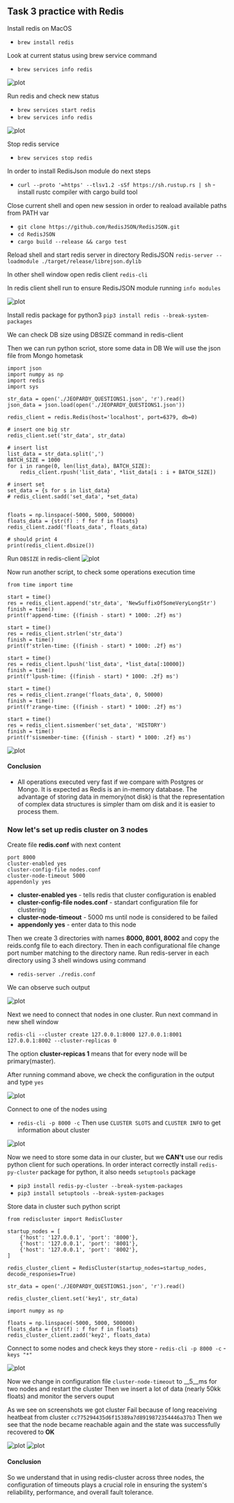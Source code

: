 ## Task 3 practice with Redis

Install redis on MacOS
- `brew install redis`

Look at current status using brew service command
- `brew services info redis`

![plot](./screenshots/source1.png)

Run redis and check new status
- `brew services start redis`
- `brew services info redis`

![plot](./screenshots/source2.png)

Stop redis service
- `brew services stop redis`

In order to install RedisJson module do next steps
- `curl --proto '=https' --tlsv1.2 -sSf https://sh.rustup.rs | sh` - install rustc compiler with cargo build tool

Close current shell and open new session in order to reaload available paths from PATH var
- `git clone https://github.com/RedisJSON/RedisJSON.git`
- `cd RedisJSON`
- `cargo build --release && cargo test`

Reload shell and start redis server in directory RedisJSON
`redis-server --loadmodule ./target/release/librejson.dylib`

In other shell window open redis client
`redis-cli`

In redis client shell run to ensure RedisJSON module running
`info modules`

![plot](./screenshots/source3.png)

Install redis package for python3
`pip3 install redis --break-system-packages`

We can check DB size using DBSIZE command in redis-client

Then we can run python scriot, store some data in DB
We will use the json file from Mongo hometask

```
import json
import numpy as np
import redis
import sys

str_data = open('./JEOPARDY_QUESTIONS1.json', 'r').read()
json_data = json.load(open('./JEOPARDY_QUESTIONS1.json'))

redis_client = redis.Redis(host='localhost', port=6379, db=0)

# insert one big str
redis_client.set('str_data', str_data)

# insert list 
list_data = str_data.split(',')
BATCH_SIZE = 1000
for i in range(0, len(list_data), BATCH_SIZE):
    redis_client.rpush('list_data', *list_data[i : i + BATCH_SIZE])

# insert set
set_data = {s for s in list_data}
# redis_client.sadd('set_data', *set_data)


floats = np.linspace(-5000, 5000, 500000)
floats_data = {str(f) : f for f in floats}
redis_client.zadd('floats_data', floats_data)

# should print 4
print(redis_client.dbsize())
```

Run `DBSIZE` in redis-client
![plot](./screenshots/source4.png)

Now run another script, to check some operations execution time

```
from time import time

start = time()
res = redis_client.append('str_data', 'NewSuffixOfSomeVeryLongStr')
finish = time()
print(f'append-time: {(finish - start) * 1000: .2f} ms')

start = time()
res = redis_client.strlen('str_data')
finish = time()
print(f'strlen-time: {(finish - start) * 1000: .2f} ms')

start = time()
res = redis_client.lpush('list_data', *list_data[:10000])
finish = time()
print(f'lpush-time: {(finish - start) * 1000: .2f} ms')

start = time()
res = redis_client.zrange('floats_data', 0, 50000)
finish = time()
print(f'zrange-time: {(finish - start) * 1000: .2f} ms')

start = time()
res = redis_client.sismember('set_data', 'HISTORY')
finish = time()
print(f'sismember-time: {(finish - start) * 1000: .2f} ms')
```
![plot](./screenshots/source5.png)

#### Conclusion

- All operations executed very fast if we compare with Postgres or Mongo. It is expected as Redis is an in-memory database. The advantage of storing data in memory(not disk) is that the representation of complex data structures is simpler tham om disk and it is easier to process them.

### Now let's set up redis cluster on 3 nodes

Create file __redis.conf__ with next content
```
port 8000
cluster-enabled yes
cluster-config-file nodes.conf
cluster-node-timeout 5000
appendonly yes
```

- __cluster-enabled yes__ - tells redis that cluster configuration is enabled
- __cluster-config-file nodes.conf__ - standart configuration file for clustering
- __cluster-node-timeout__ - 5000 ms until node is considered to be failed
- __appendonly yes__ - enter data to this node

Then we create 3 directories with names __8000, 8001, 8002__ and copy the reids.confg file to each directory. Then in each configurational file change port number matching to the directory name. Run redis-server in each directory using 3 shell windows using command

- `redis-server ./redis.conf`

We can observe such output

![plot](./screenshots/source6.png)

Next we need to connect that nodes in one cluster. Run next command in new shell window

`redis-cli --cluster create 127.0.0.1:8000 127.0.0.1:8001 127.0.0.1:8002 --cluster-replicas 0`

The option __cluster-repicas 1__ means that for every node will be primary(master).

After running command above, we check the configuration in the output and type `yes`

![plot](./screenshots/source7.png)

Connect to one of the nodes using

- `redis-cli -p 8000 -c` Then use `CLUSTER SLOTS` and `CLUSTER INFO` to get information about cluster

![plot](./screenshots/source8.png)

Now we need to store some data in our cluster, but we __CAN't__ use our redis python client for such operations.
In order interact correctly install `redis-py-cluster` package for python, it also needs `setuptools` package

- `pip3 install redis-py-cluster --break-system-packages`
- `pip3 install setuptools --break-system-packages`

Store data in cluster such python script
```
from rediscluster import RedisCluster

startup_nodes = [
    {'host': '127.0.0.1', 'port': '8000'},
    {'host': '127.0.0.1', 'port': '8001'},
    {'host': '127.0.0.1', 'port': '8002'},
]

redis_cluster_client = RedisCluster(startup_nodes=startup_nodes, decode_responses=True)

str_data = open('./JEOPARDY_QUESTIONS1.json', 'r').read()

redis_cluster_client.set('key1', str_data)

import numpy as np

floats = np.linspace(-5000, 5000, 500000)
floats_data = {str(f) : f for f in floats}
redis_cluster_client.zadd('key2', floats_data)
```

Connect to some nodes and check keys they store - `redis-cli -p 8000 -c` - `keys "*"`

![plot](./screenshots/source9.png)

Now we change in configuration file `cluster-node-timeout`  to __5__ms for two nodes and restart the cluster
Then we insert a lot of data (nearly 50kk floats) and monitor the servers ouput

As we see on screenshots we got cluster Fail because of long reaceiving heatbeat from cluster `cc775294435d6f15389a7d8919872354446a37b3`
Then we see that the node became reachable again and the state was successfully recovered to __OK__

![plot](./screenshots/source10.png)
![plot](./screenshots/source11.png)

#### Conclusion

So we understand that in using redis-cluster across three nodes, the configuration of timeouts plays a crucial role in ensuring the system's reliability, performance, and overall fault tolerance.
